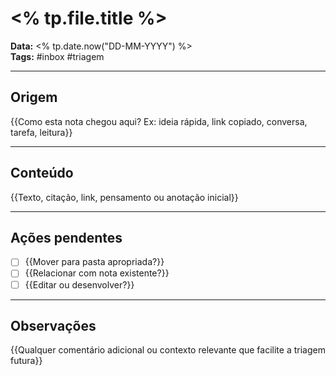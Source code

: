 # <% tp.file.title %>

**Data:** <% tp.date.now("DD-MM-YYYY") %>  
**Tags:** #inbox #triagem  

---

## Origem

{{Como esta nota chegou aqui? Ex: ideia rápida, link copiado, conversa, tarefa, leitura}}

---

## Conteúdo

{{Texto, citação, link, pensamento ou anotação inicial}}

---

## Ações pendentes

- [ ] {{Mover para pasta apropriada?}}
- [ ] {{Relacionar com nota existente?}}
- [ ] {{Editar ou desenvolver?}}

---

## Observações

{{Qualquer comentário adicional ou contexto relevante que facilite a triagem futura}}

